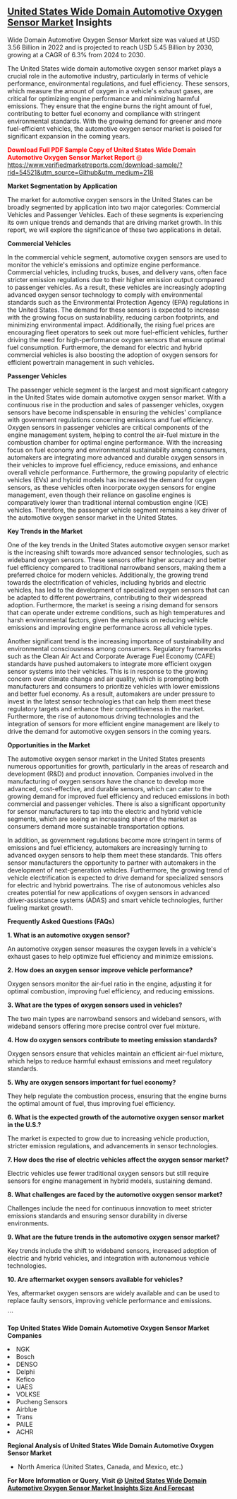<h2><a href="https://www.verifiedmarketreports.com/download-sample/?rid=54521&amp;utm_source=Github&amp;utm_medium=218" target="_blank">United States Wide Domain Automotive Oxygen Sensor Market</a> Insights</h2><p>Wide Domain Automotive Oxygen Sensor Market size was valued at USD 3.56 Billion in 2022 and is projected to reach USD 5.45 Billion by 2030, growing at a CAGR of 6.3% from 2024 to 2030.</p><p> <p>The United States wide domain automotive oxygen sensor market plays a crucial role in the automotive industry, particularly in terms of vehicle performance, environmental regulations, and fuel efficiency. These sensors, which measure the amount of oxygen in a vehicle's exhaust gases, are critical for optimizing engine performance and minimizing harmful emissions. They ensure that the engine burns the right amount of fuel, contributing to better fuel economy and compliance with stringent environmental standards. With the growing demand for greener and more fuel-efficient vehicles, the automotive oxygen sensor market is poised for significant expansion in the coming years. <p><span class=""><span style="color: #ff0000;"><strong>Download Full PDF Sample Copy of United States Wide Domain Automotive Oxygen Sensor Market Report</strong> @ </span><a href="https://www.verifiedmarketreports.com/download-sample/?rid=54521&amp;utm_source=Github&amp;utm_medium=218" target="_blank">https://www.verifiedmarketreports.com/download-sample/?rid=54521&amp;utm_source=Github&amp;utm_medium=218</a></span></p></p> <p><strong>Market Segmentation by Application</strong></p> <p>The market for automotive oxygen sensors in the United States can be broadly segmented by application into two major categories: Commercial Vehicles and Passenger Vehicles. Each of these segments is experiencing its own unique trends and demands that are driving market growth. In this report, we will explore the significance of these two applications in detail.</p> <p><strong>Commercial Vehicles</strong></p> <p>In the commercial vehicle segment, automotive oxygen sensors are used to monitor the vehicle's emissions and optimize engine performance. Commercial vehicles, including trucks, buses, and delivery vans, often face stricter emission regulations due to their higher emission output compared to passenger vehicles. As a result, these vehicles are increasingly adopting advanced oxygen sensor technology to comply with environmental standards such as the Environmental Protection Agency (EPA) regulations in the United States. The demand for these sensors is expected to increase with the growing focus on sustainability, reducing carbon footprints, and minimizing environmental impact. Additionally, the rising fuel prices are encouraging fleet operators to seek out more fuel-efficient vehicles, further driving the need for high-performance oxygen sensors that ensure optimal fuel consumption. Furthermore, the demand for electric and hybrid commercial vehicles is also boosting the adoption of oxygen sensors for efficient powertrain management in such vehicles.</p> <p><strong>Passenger Vehicles</strong></p> <p>The passenger vehicle segment is the largest and most significant category in the United States wide domain automotive oxygen sensor market. With a continuous rise in the production and sales of passenger vehicles, oxygen sensors have become indispensable in ensuring the vehicles' compliance with government regulations concerning emissions and fuel efficiency. Oxygen sensors in passenger vehicles are critical components of the engine management system, helping to control the air-fuel mixture in the combustion chamber for optimal engine performance. With the increasing focus on fuel economy and environmental sustainability among consumers, automakers are integrating more advanced and durable oxygen sensors in their vehicles to improve fuel efficiency, reduce emissions, and enhance overall vehicle performance. Furthermore, the growing popularity of electric vehicles (EVs) and hybrid models has increased the demand for oxygen sensors, as these vehicles often incorporate oxygen sensors for engine management, even though their reliance on gasoline engines is comparatively lower than traditional internal combustion engine (ICE) vehicles. Therefore, the passenger vehicle segment remains a key driver of the automotive oxygen sensor market in the United States.</p> <p><strong>Key Trends in the Market</strong></p> <p>One of the key trends in the United States automotive oxygen sensor market is the increasing shift towards more advanced sensor technologies, such as wideband oxygen sensors. These sensors offer higher accuracy and better fuel efficiency compared to traditional narrowband sensors, making them a preferred choice for modern vehicles. Additionally, the growing trend towards the electrification of vehicles, including hybrids and electric vehicles, has led to the development of specialized oxygen sensors that can be adapted to different powertrains, contributing to their widespread adoption. Furthermore, the market is seeing a rising demand for sensors that can operate under extreme conditions, such as high temperatures and harsh environmental factors, given the emphasis on reducing vehicle emissions and improving engine performance across all vehicle types.</p> <p>Another significant trend is the increasing importance of sustainability and environmental consciousness among consumers. Regulatory frameworks such as the Clean Air Act and Corporate Average Fuel Economy (CAFE) standards have pushed automakers to integrate more efficient oxygen sensor systems into their vehicles. This is in response to the growing concern over climate change and air quality, which is prompting both manufacturers and consumers to prioritize vehicles with lower emissions and better fuel economy. As a result, automakers are under pressure to invest in the latest sensor technologies that can help them meet these regulatory targets and enhance their competitiveness in the market. Furthermore, the rise of autonomous driving technologies and the integration of sensors for more efficient engine management are likely to drive the demand for automotive oxygen sensors in the coming years.</p> <p><strong>Opportunities in the Market</strong></p> <p>The automotive oxygen sensor market in the United States presents numerous opportunities for growth, particularly in the areas of research and development (R&D) and product innovation. Companies involved in the manufacturing of oxygen sensors have the chance to develop more advanced, cost-effective, and durable sensors, which can cater to the growing demand for improved fuel efficiency and reduced emissions in both commercial and passenger vehicles. There is also a significant opportunity for sensor manufacturers to tap into the electric and hybrid vehicle segments, which are seeing an increasing share of the market as consumers demand more sustainable transportation options.</p> <p>In addition, as government regulations become more stringent in terms of emissions and fuel efficiency, automakers are increasingly turning to advanced oxygen sensors to help them meet these standards. This offers sensor manufacturers the opportunity to partner with automakers in the development of next-generation vehicles. Furthermore, the growing trend of vehicle electrification is expected to drive demand for specialized sensors for electric and hybrid powertrains. The rise of autonomous vehicles also creates potential for new applications of oxygen sensors in advanced driver-assistance systems (ADAS) and smart vehicle technologies, further fueling market growth.</p> <p><strong>Frequently Asked Questions (FAQs)</strong></p> <p><strong>1. What is an automotive oxygen sensor?</strong></p> <p>An automotive oxygen sensor measures the oxygen levels in a vehicle's exhaust gases to help optimize fuel efficiency and minimize emissions.</p> <p><strong>2. How does an oxygen sensor improve vehicle performance?</strong></p> <p>Oxygen sensors monitor the air-fuel ratio in the engine, adjusting it for optimal combustion, improving fuel efficiency, and reducing emissions.</p> <p><strong>3. What are the types of oxygen sensors used in vehicles?</strong></p> <p>The two main types are narrowband sensors and wideband sensors, with wideband sensors offering more precise control over fuel mixture.</p> <p><strong>4. How do oxygen sensors contribute to meeting emission standards?</strong></p> <p>Oxygen sensors ensure that vehicles maintain an efficient air-fuel mixture, which helps to reduce harmful exhaust emissions and meet regulatory standards.</p> <p><strong>5. Why are oxygen sensors important for fuel economy?</strong></p> <p>They help regulate the combustion process, ensuring that the engine burns the optimal amount of fuel, thus improving fuel efficiency.</p> <p><strong>6. What is the expected growth of the automotive oxygen sensor market in the U.S.?</strong></p> <p>The market is expected to grow due to increasing vehicle production, stricter emission regulations, and advancements in sensor technologies.</p> <p><strong>7. How does the rise of electric vehicles affect the oxygen sensor market?</strong></p> <p>Electric vehicles use fewer traditional oxygen sensors but still require sensors for engine management in hybrid models, sustaining demand.</p> <p><strong>8. What challenges are faced by the automotive oxygen sensor market?</strong></p> <p>Challenges include the need for continuous innovation to meet stricter emissions standards and ensuring sensor durability in diverse environments.</p> <p><strong>9. What are the future trends in the automotive oxygen sensor market?</strong></p> <p>Key trends include the shift to wideband sensors, increased adoption of electric and hybrid vehicles, and integration with autonomous vehicle technologies.</p> <p><strong>10. Are aftermarket oxygen sensors available for vehicles?</strong></p> <p>Yes, aftermarket oxygen sensors are widely available and can be used to replace faulty sensors, improving vehicle performance and emissions.</p> ```</p><p><strong>Top United States Wide Domain Automotive Oxygen Sensor Market Companies</strong></p><div data-test-id=""><p><li>NGK</li><li> Bosch</li><li> DENSO</li><li> Delphi</li><li> Kefico</li><li> UAES</li><li> VOLKSE</li><li> Pucheng Sensors</li><li> Airblue</li><li> Trans</li><li> PAILE</li><li> ACHR</li></p><div><strong>Regional Analysis of&nbsp;United States Wide Domain Automotive Oxygen Sensor Market</strong></div><ul><li dir="ltr"><p dir="ltr">North America&nbsp;(United States, Canada, and Mexico, etc.)</p></li></ul><p><strong>For More Information or Query, Visit @&nbsp;</strong><strong><a href="https://www.verifiedmarketreports.com/product/global-wide-domain-automotive-oxygen-sensor-market-2019-by-manufacturers-regions-type-and-application-forecast-to-2024/?utm_source=Github&amp;utm_medium=218" target="_blank">United States Wide Domain Automotive Oxygen Sensor Market Insights Size And Forecast</a></strong></p></div>
